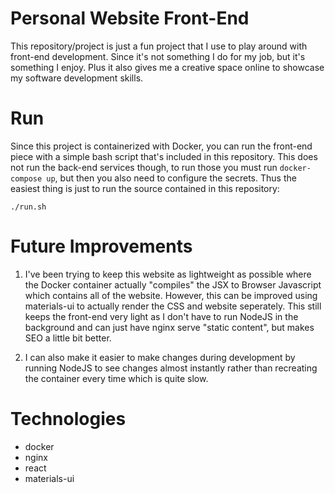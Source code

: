 # Personal Website Front-End
This repository/project is just a fun project that I use to play around with front-end development. Since it's not something I do for my job, but it's something I enjoy. Plus it also gives me a creative space online to showcase my software development skills.

# Run
Since this project is containerized with Docker, you can run the front-end piece with a simple bash script that's included in this repository. This does not run the back-end services though, to run those you must run `docker-compose up`, but then you also need to configure the secrets. Thus the easiest thing is just to run the source contained in this repository:
```
./run.sh
```

# Future Improvements

1.  I've been trying to keep this website as lightweight as possible where the Docker container actually "compiles" the JSX to Browser Javascript which contains all of the website. However, this can be improved using materials-ui to actually render the CSS and website seperately. This still keeps the front-end very light as I don't have to run NodeJS in the background and can just have nginx serve "static content", but makes SEO a little bit better.

2.  I can also make it easier to make changes during development by running NodeJS to see changes almost instantly rather than recreating the container every time which is quite slow.

# Technologies
- docker
- nginx
- react
- materials-ui
